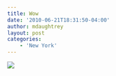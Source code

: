 ```yaml
---
title: Wow
date: '2010-06-21T18:31:50-04:00'
author: mdaughtrey
layout: post
categories:
    - 'New York'
---
```


![](/assets/uploads/2010/06/p_2048_1536_D5BFB62A-F4C9-4502-8454-7EF74E73DCB5.jpeg)
